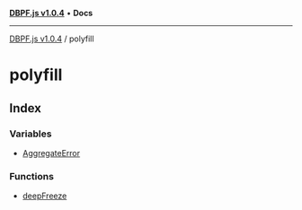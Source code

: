 [**DBPF.js v1.0.4**](../README.md) • **Docs**

***

[DBPF.js v1.0.4](../README.md) / polyfill

# polyfill

## Index

### Variables

- [AggregateError](variables/AggregateError.md)

### Functions

- [deepFreeze](functions/deepFreeze.md)
